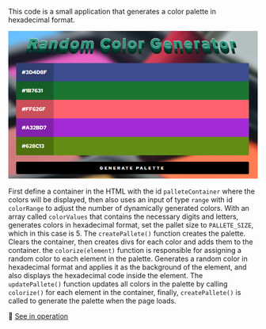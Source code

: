 This code is a small application that generates a color palette in hexadecimal format.

<img src="./imgApp.png" alt="imagen del proyecto">

First define a container in the HTML with the id `palleteContainer` where the colors will be displayed, then also uses an input of type `range` with id `colorRange` to adjust the number of dynamically generated colors. With an array called `colorValues` that contains the necessary digits and letters, generates colors in hexadecimal format, set the pallet size to `PALLETE_SIZE`, which in this case is 5.
The `createPallete()` function creates the palette. Clears the container, then creates divs for each color and adds them to the container. the `colorize(element)` function is responsible for assigning a random color to each element in the palette. Generates a random color in hexadecimal format and applies it as the background of the element, and also displays the hexadecimal code inside the element. The `updatePallete()` function updates all colors in the palette by calling `colorize()` for each element in the container, finally, `createPallete()` is called to generate the palette when the page loads.

🔗 <a href="https://marceloadan73.github.io/Hexadecimal-Color-Generator/">See in operation</a>
